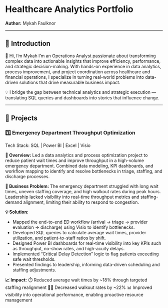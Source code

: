 # Healthcare Analytics Portfolio

**Author:** Mykah Faulknor

---

## 📌 Introduction 

👋 Hi, I’m Mykah
I’m an Operations Analyst passionate about transforming complex data into actionable insights that improve efficiency, performance, and strategic decision-making.
With hands-on experience in data analytics, process improvement, and project coordination across healthcare and financial operations, I specialize in turning real-world problems into data-driven solutions that drive measurable business impact.

💡 I bridge the gap between technical analytics and strategic execution — translating SQL queries and dashboards into stories that influence change.


---
## 📂 Projects

### 1️⃣ Emergency Department Throughput Optimization

Tech Stack: SQL | Power BI | Excel | Visio

**📘 Overview:**
Led a data analytics and process optimization project to reduce patient wait times and improve throughput in a high-volume emergency department. Combined data modeling, KPI dashboards, and workflow mapping to identify and resolve bottlenecks in triage, staffing, and discharge processes.

**🧩 Business Problem:**
The emergency department struggled with long wait times, uneven staffing coverage, and high walkout rates during peak hours. Leadership lacked visibility into real-time throughput metrics and staffing-demand alignment, limiting their ability to respond to congestion.

**💡 Solution:**
- Mapped the end-to-end ED workflow (arrival → triage → provider evaluation → discharge) using Visio to identify bottlenecks.
- Developed SQL queries to calculate average wait times, provider utilization, and patient-to-staff ratios by shift.
- Designed Power BI dashboards for real-time visibility into key KPIs such as throughput, no-show rates, and high-acuity delays.
- Implemented “Critical Delay Detection” logic to flag patients exceeding safe wait thresholds.
- Presented findings to leadership, informing data-driven scheduling and staffing adjustments.
  
**📈 Impact:**
⏱️ Reduced average wait times by ~18% through targeted staffing realignment
🚶‍♂️ Decreased walkout rates by ~22%
📊 Improved visibility into operational performance, enabling proactive resource management



